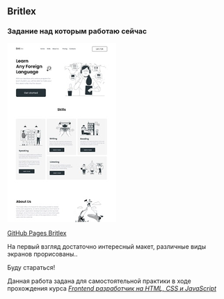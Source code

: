 ## Britlex
### Задание над которым работаю сейчас  

![screenshot](README/Britlex.jpg)

[GitHub Pages Britlex](https://vsamura.github.io/Britlex/)  

На первый взгляд достаточно интересный макет, различные виды экранов прорисованы..  

Буду стараться!

Данная работа задана для самостоятельной практики в ходе прохождения курса [*Frontend разработчик на HTML, CSS и JavaScript*](https://stepik.org/course/113402)  
